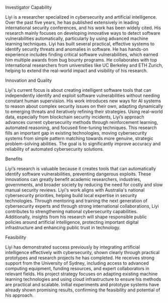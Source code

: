 Investigator Capability

Liyi is a researcher specialized in cybersecurity and artificial intelligence. Over the past five years, he has published extensively in leading international security conferences, and his work has been widely cited. His research mainly focuses on developing innovative ways to detect software vulnerabilities automatically, particularly by using advanced machine learning techniques. Liyi has built several practical, effective systems to identify security threats and anomalies in software. He has hands-on experience includes finding critical software vulnerabilities, which earned him multiple awards from bug bounty programs. He collaborates with top international researchers from universities like UC Berkeley and ETH Zurich, helping to extend the real-world impact and visibility of his research.

Innovation and Quality

Liyi's current focus is about creating intelligent software tools that can independently identify and exploit software vulnerabilities without needing constant human supervision. His work introduces new ways for AI systems to reason about complex security issues on their own, adapting dynamically to emerging threats and iteratively refining their strategies. Using real-world data, especially from blockchain security incidents, Liyi’s approach advances current cybersecurity methods through reinforcement learning, automated reasoning, and focused fine-tuning techniques. This research fills an important gap in existing technologies, moving cybersecurity systems from simple pattern matching towards more genuine, strategic problem-solving abilities. The goal is to significantly improve accuracy and reliability of automated cybersecurity solutions.

Benefits

Liyi’s research is valuable because it creates tools that can automatically identify software vulnerabilities, preventing dangerous exploits. These innovations can greatly benefit academic researchers, industries, governments, and broader society by reducing the need for costly and slow manual security reviews. Liyi's work aligns with Australia's national cybersecurity priorities, helping build local expertise in security technologies. Through mentoring and training the next generation of cybersecurity experts and through strong international collaborations, Liyi contributes to strengthening national cybersecurity capabilities. Additionally, insights from his research will shape responsible public policies around artificial intelligence, protecting important digital infrastructure and enhancing public trust in technology.

Feasibility

Liyi has demonstrated success previously by integrating artificial intelligence effectively with cybersecurity, shown clearly through practical prototypes and research projects he has completed. He receives strong support from the University of Sydney, including access to advanced computing equipment, funding resources, and expert collaborators in relevant fields. His project strategy focuses on adapting existing machine learning technologies and using cloud infrastructure to ensure his methods are practical and scalable. Initial experiments and prototype systems have already shown promising results, confirming the feasibility and potential of his approach.